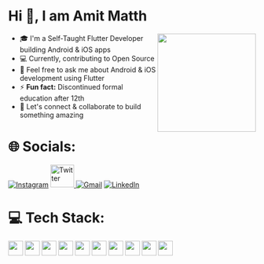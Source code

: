 <h1 align="left"> Hi 👋, I am Amit Matth</h1>

<img align="right" src="https://github.com/user-attachments/assets/5a2d96be-5e28-4ee1-80ae-50894c9ba9ec" width="200">
  
  - 🎓 I'm a Self-Taught Flutter Developer building Android & iOS apps 
  - 💻 Currently, contributing to Open Source  
  - 💬 Feel free to ask me about Android & iOS development using Flutter
  - ⚡ <strong>Fun fact:</strong> Discontinued formal education after 12th  
  - 🤝 Let's connect & collaborate to build something amazing

# 🌐 Socials:
[![Instagram](https://skillicons.dev/icons?i=instagram)](https://instagram.com/amit_matth)
<a href="https://x.com/Amit_Matth" target="_blank">
  <picture>
    <source media="(prefers-color-scheme: dark)" srcset="https://github.com/user-attachments/assets/ebae29ef-a00a-421b-b7b3-6c175c5fa24c">
    <source media="(prefers-color-scheme: light)" srcset="https://github.com/user-attachments/assets/3a603b07-4337-40fe-a91d-40a4ea2fc24f">
    <img src="https://github.com/user-attachments/assets/f8d88844-df3a-4ef0-82dc-334315f4d3fa" alt="Twitter" height="46" width="48">
  </picture>
</a>
[![Gmail](https://skillicons.dev/icons?i=gmail)](mailto:amitmatth121@gmail.com)
[![LinkedIn](https://skillicons.dev/icons?i=linkedin)](https://linkedin.com/in/amit-matth)



# 💻 Tech Stack:
<p align="left">
  <img src="https://img.shields.io/badge/Flutter-02569B?style=flat&logo=flutter&logoColor=white&labelColor=6E6E6E" height="30">
  <img src="https://img.shields.io/badge/Dart-0175C2?style=flat&logo=dart&logoColor=white&labelColor=6E6E6E" height="30">
  <img src="https://img.shields.io/badge/Java-ED8B00?style=flat&logo=openjdk&logoColor=white&labelColor=6E6E6E" height="30">
  <img src="https://img.shields.io/badge/XML-005FAD?style=flat&logo=xml&logoColor=white&labelColor=6E6E6E" height="30">
  <img src="https://img.shields.io/badge/Jetpack_Compose-4285F4?style=flat&logo=jetpack-compose&logoColor=white&labelColor=6E6E6E" height="30">
  <img src="https://img.shields.io/badge/Firebase-DD2C00?style=flat&logo=firebase&logoColor=white&labelColor=6E6E6E" height="30">
  <img src="https://img.shields.io/badge/SQLite-003B57?style=flat&logo=sqlite&logoColor=white&labelColor=6E6E6E" height="30">
  <img src="https://img.shields.io/badge/Material_Design-757575?style=flat&logo=material-design&logoColor=white&labelColor=6E6E6E" height="30">
  <img src="https://img.shields.io/badge/Google_Maps-4285F4?style=flat&logo=google-maps&logoColor=white&labelColor=6E6E6E" height="30">
  <img src="https://img.shields.io/badge/Android_Studio-3DDC84?style=flat&logo=android-studio&logoColor=white&labelColor=6E6E6E" height="30">
</p>
